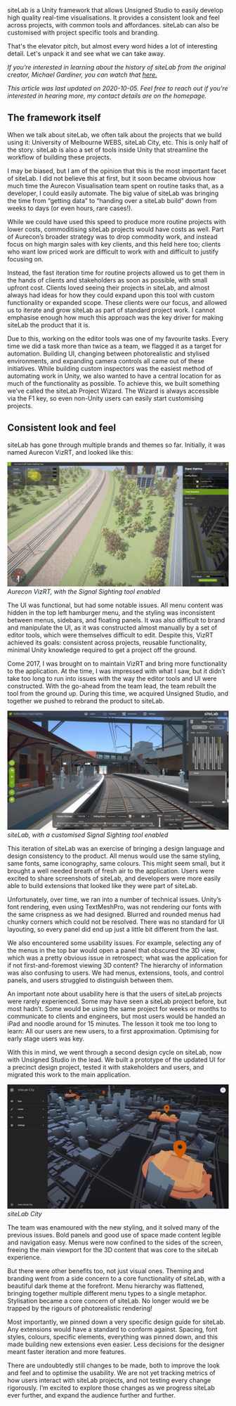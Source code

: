 siteLab is a Unity framework that allows Unsigned Studio to easily develop high quality real-time visualisations. It provides a consistent look and feel across projects, with common tools and affordances. siteLab can also be customised with project specific tools and branding.
                
That's the elevator pitch, but almost every word hides a lot of interesting detail. Let's unpack it and see what we can take away.

*If you’re interested in learning about the history of siteLab from the original creator, Michael Gardiner, you can watch that [here.](https://www.youtube.com/watch?v=5Tjgg1lkJZM)*

*This article was last updated on 2020-10-05. Feel free to reach out if you're interested in hearing more, my contact details are on the homepage.*

## The framework itself
When we talk about siteLab, we often talk about the projects that we build using it: University of Melbourne WEBS, siteLab City, etc. This is only half of the story. siteLab is also a set of tools inside Unity that streamline the workflow of building these projects. 

I may be biased, but I am of the opinion that this is the most important facet of siteLab. I did not believe this at first, but it soon became obvious how much time the Aurecon Visualisation team spent on routine tasks that, as a developer, I could easily automate. The big value of siteLab was bringing the time from “getting data” to “handing over a siteLab build” down from weeks to days (or even hours, rare cases!). 

While we could have used this speed to produce more routine projects with lower costs, commoditising siteLab projects would have costs as well. Part of Aurecon’s broader strategy was to drop commodity work, and instead focus on high margin sales with key clients, and this held here too; clients who want low priced work are difficult to work with and difficult to justify focusing on. 

Instead, the fast iteration time for routine projects allowed us to get them in the hands of clients and stakeholders as soon as possible, with small upfront cost. Clients loved seeing their projects in siteLab, and almost always had ideas for how they could expand upon this tool with custom functionality or expanded scope. These clients were our focus, and allowed us to iterate and grow siteLab as part of standard project work. I cannot emphasise enough how much this approach was the key driver for making siteLab the product that it is.

Due to this, working on the editor tools was one of my favourite tasks. Every time we did a task more than twice as a team, we flagged it as a target for automation. Building UI, changing between photorealistic and stylised environments, and expanding camera controls all came out of these initiatives. 
While building custom inspectors was the easiest method of automating work in Unity, we also wanted to have a central location for as much of the functionality as possible. To achieve this, we built something we’ve called the siteLab Project Wizard. The Wizard is always accessible via the F1 key, so even non-Unity users can easily start customising projects.   

## Consistent look and feel
siteLab has gone through multiple brands and themes so far. Initially, it was named Aurecon VizRT, and looked like this:

![Aurecon VizRT, with the Signal Sighting tool enabled](/images/sitelab_article_1.png)
*Aurecon VizRT, with the Signal Sighting tool enabled*

The UI was functional, but had some notable issues. All menu content was hidden in the top left hamburger menu, and the styling was inconsistent between menus, sidebars, and floating panels. It was also difficult to brand and manipulate the UI, as it was constructed almost manually by a set of editor tools, which were themselves difficult to edit. Despite this, VizRT achieved its goals: consistent across projects, reusable functionality, minimal Unity knowledge required to get a project off the ground.

Come 2017, I was brought on to maintain VizRT and bring more functionality to the application. At the time, I was impressed with what I saw, but it didn’t take too long to run into issues with the way the editor tools and UI were constructed. With the go-ahead from the team lead, the team rebuilt the tool from the ground up. During this time, we acquired Unsigned Studio, and together we pushed to rebrand the product to siteLab.

![siteLab, with a customised Signal Sighting tool enabled](/images/sitelab_article_2.png)
*siteLab, with a customised Signal Sighting tool enabled*

This iteration of siteLab was an exercise of bringing a design language and design consistency to the product. All menus would use the same styling, same fonts, same iconography, same colours. This might seem small, but it brought a well needed breath of fresh air to the application. Users were excited to share screenshots of siteLab, and developers were more easily able to build extensions that looked like they were part of siteLab. 

Unfortunately, over time, we ran into a number of technical issues. Unity’s font rendering, even using TextMeshPro, was not rendering our fonts with the same crispness as we had designed. Blurred and rounded menus had chunky corners which could not be resolved. There was no standard for UI layouting, so every panel did end up just a little bit different from the last.

We also encountered some usability issues. For example, selecting any of the menus in the top bar would open a panel that obscured the 3D view, which was a pretty obvious issue in retrospect; what was the application for if not first-and-foremost viewing 3D content? The hierarchy of information was also confusing to users. We had menus, extensions, tools, and control panels, and users struggled to distinguish between them.

An important note about usability here is that the users of siteLab projects were rarely experienced. Some may have seen a siteLab project before, but most hadn’t. Some would be using the same project for weeks or months to communicate to clients and engineers, but most users would be handed an iPad and noodle around for 15 minutes. The lesson it took me too long to learn: All our users are new users, to a first approximation. Optimising for early stage users was key.

With this in mind, we went through a second design cycle on siteLab, now with Unsigned Studio in the lead. We built a prototype of the updated UI for a precinct design project, tested it with stakeholders and users, and migrated this work to the main application.

![siteLab City](/images/sitelab_article_3.png)
*siteLab City*

The team was enamoured with the new styling, and it solved many of the previous issues. Bold panels and good use of space made content legible and navigation easy. Menus were now confined to the sides of the screen, freeing the main viewport for the 3D content that was core to the siteLab experience. 

But there were other benefits too, not just visual ones. Theming and branding went from a side concern to a core functionality of siteLab, with a beautiful dark theme at the forefront. Menu hierarchy was flattened, bringing together multiple different menu types to a single metaphor. Stylisation became a core concern of siteLab. No longer would we be trapped by the rigours of photorealistic rendering! 

Most importantly, we pinned down a very specific design guide for siteLab. Any extensions would have a standard to conform against. Spacing, font styles, colours, specific elements, everything was pinned down, and this made building new extensions even easier. Less decisions for the designer meant faster iteration and more features.

There are undoubtedly still changes to be made, both to improve the look and feel and to optimise the usability. We are not yet tracking metrics of how users interact with siteLab projects, and not testing every change rigorously. I’m excited to explore those changes as we progress siteLab ever further, and expand the audience further and further.
